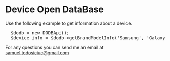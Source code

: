 Device Open DataBase
===============

Use the following example to get information about a device.

<pre>
  $dodb = new DODBApi();
  $device_info = $dodb->getBrandModelInfo('Samsung', 'Galaxy Note 3');
</pre>

For any questions you can send me an email at samuel.todosiciuc@gmail.com
